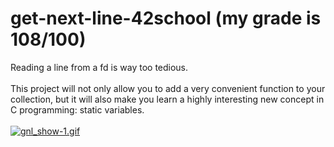 # get-next-line-42school (my grade is 108/100)
Reading a line from a fd is way too tedious.<br><br>
This project will not only allow you to add a very convenient function to your collection,
but it will also make you learn a highly interesting new concept in C programming: static
variables.<br><br>
[![gnl_show-1.gif](https://s4.gifyu.com/images/gnl_show-1.gif)](https://gifyu.com/image/SE04s)
